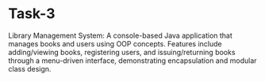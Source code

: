 # Task-3
Library Management System: A console-based Java application that manages books and users using OOP concepts. Features include adding/viewing books, registering users, and issuing/returning books through a menu-driven interface, demonstrating encapsulation and modular class design.
